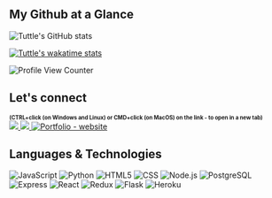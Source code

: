 ## My Github at a Glance
<!-- <img height="180em" src="https://github-readme-stats.vercel.app/api?username=jjtuttle&show_icons=true&hide_border=true&&count_private=true&include_all_commits=true" /> -->

![Tuttle's GitHub stats](https://github-readme-stats.vercel.app/api?username=jjtuttle&show_icons=true&theme=merko)

<!-- ![visitors](https://visitor-badge.glitch.me/badge?page_id=jjtuttle) -->

[![Tuttle's wakatime stats](https://github-readme-stats.vercel.app/api/wakatime?username=jjtuttle)](https://github.com/jjtuttle/github-readme-stats)

![Profile View Counter](https://komarev.com/ghpvc/?username=jjtuttle)

## Let's connect
<sub><sup>**(CTRL+click (on Windows and Linux) or CMD+click (on MacOS) on the link - to open in a new tab)**</sup></sub><br />
<a href="https://www.linkedin.com/in/jamesjtuttle/" target="_blank">
  <img src="https://img.shields.io/badge/LinkedIn-0077B5?style=for-the-badge&logo=linkedin&logoColor=white" />
</a>
<a href="https://angel.co/u/james-tuttle-3/" target="_blank">
  <img src="https://img.shields.io/badge/Angel_List-9933CC?style=for-the-badge&logo=AngelList&logoColor=white"/>
</a> 
[![Portfolio - website](https://img.shields.io/badge/Portfolio-website-2ea44f?style=for-the-badge&logo=hubspot)](https://www.jamestuttle.dev)


## Languages & Technologies
![JavaScript](https://img.shields.io/badge/JavaScript-F7DF1E?style=for-the-badge&logo=javascript&logoColor=black)
![Python](https://img.shields.io/badge/Python-14354C?style=for-the-badge&logo=python&logoColor=white)
![HTML5](https://img.shields.io/badge/html5-%23E34F26.svg?style=for-the-badge&logo=html5&logoColor=white)
![CSS](https://img.shields.io/badge/CSS-239120?&style=for-the-badge&logo=css3&logoColor=white)
![Node.js](https://img.shields.io/badge/Node.js-43853D?style=for-the-badge&logo=node.js&logoColor=white)
![PostgreSQL](https://img.shields.io/badge/PostgreSQL-316192?style=for-the-badge&logo=postgresql&logoColor=white)
![Express](https://img.shields.io/badge/Express.js-404D59?style=for-the-badge)
![React](https://img.shields.io/badge/React-20232A?style=for-the-badge&logo=react&logoColor=61DAFB)
![Redux](https://img.shields.io/badge/Redux-593D88?style=for-the-badge&logo=redux&logoColor=white)
![Flask](https://img.shields.io/badge/Flask-000000?style=for-the-badge&logo=flask&logoColor=white)
![Heroku](https://img.shields.io/badge/Heroku-430098?style=for-the-badge&logo=heroku&logoColor=white)

<!--## WakaTime-->
<!--START_SECTION:waka-->
<!--END_SECTION:waka-->
